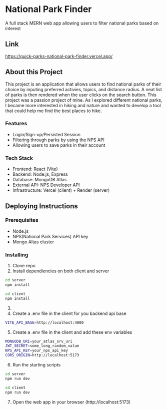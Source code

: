 # National Park Finder

A full stack MERN web app allowing users to filter national parks based on interest

## Link
https://quick-parks-national-park-finder.vercel.app/

## About this Project

This project is an application that allows users to find national parks of their choice by inputing preferred activies, topics, and distance radius. A neat list of parks is then rendered when the user clicks on the search button. This project was a passion project of mine. As I explored different national parks, I became more interested in hiking and nature and wanted to develop a tool that could help me find the best places to hike.

### Features
* Login/Sign-up/Persisted Session
* Filtering through parks by using the NPS API
* Allowing users to save parks in their account

### Tech Stack
* Frontend: React (Vite)
* Backend: Node.js, Express
* Database: MongoDB Atlas 
* External API: NPS Developer API 
* Infrastructure: Vercel (client) + Render (server)
  
## Deploying Instructions

### Prerequisites
* Node.js
* NPS(National Park Services) API key
* Mongo Altas cluster

### Installing
1. Clone repo
2. Install dependiencies on both client and server
```bash
cd server
npm install
```
```bash
cd client
npm install
```
3.
4. Create a .env file in the client for you backend api base
```bash
VITE_API_BASE=http://localhost:4000
```
5. Create a .env file in the client and add these env variables
```bash
MONGODB_URI=your_atlas_srv_uri
JWT_SECRET=some_long_random_value
NPS_API_KEY=your_nps_api_key
CORS_ORIGIN=http://localhost:5173
```
6. Run the starting scripts
```bash
cd server
npm run dev
```
```bash
cd client
npm run dev
```
7. Open the web app in your browser (http://localhost:5173)


